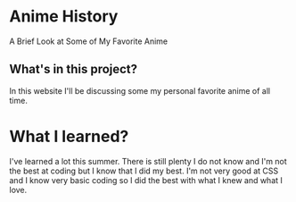 # Anime History

A Brief Look at Some of My Favorite Anime

## What's in this project?
In this website I'll be discussing some my personal favorite anime of all time. 

# What I learned?
I've learned a lot this summer. There is still plenty I do not know and I'm not the best at coding but I know that I did my best. I'm not very good at CSS and I know very basic coding so I did the best with what I knew and what I love. 
